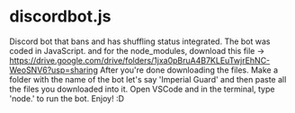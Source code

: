 # discordbot.js
Discord bot that bans and has shuffling status integrated. The bot was coded in JavaScript.
and for the node_modules, download this file -> https://drive.google.com/drive/folders/1jxa0pBruA4B7KLEuTwjrEhNC-WeoSNV6?usp=sharing
After you're done downloading the files. Make a folder with the name of the bot let's say 'Imperial Guard' and then paste all the files you downloaded into it.
Open VSCode and in the terminal, type 'node.' to run the bot.
Enjoy! :D
